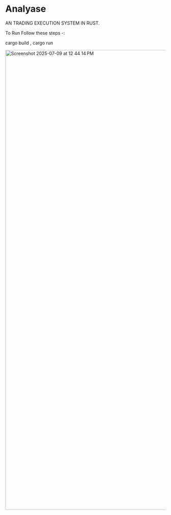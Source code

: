 # Analyase

AN TRADING EXECUTION SYSTEM IN RUST.

To Run Follow these steps -:

cargo build ,
cargo run 

<img width="1440" alt="Screenshot 2025-07-09 at 12 44 14 PM" src="https://github.com/user-attachments/assets/4c6849c9-0468-469d-ad31-7f7f22acbfb5" />



